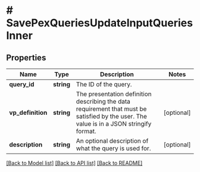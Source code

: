 # # SavePexQueriesUpdateInputQueriesInner

## Properties

Name | Type | Description | Notes
------------ | ------------- | ------------- | -------------
**query_id** | **string** | The ID of the query. |
**vp_definition** | **string** | The presentation definition describing the data requirement that must be satisfied by the user. The value is in a JSON stringify format. | [optional]
**description** | **string** | An optional description of what the query is used for. | [optional]

[[Back to Model list]](../../README.md#models) [[Back to API list]](../../README.md#endpoints) [[Back to README]](../../README.md)
